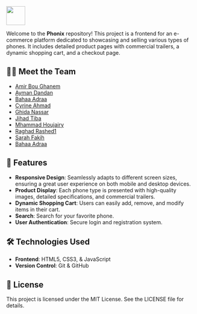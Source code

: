<img src="https://github.com/amirbg2004/phonix/raw/main/favicon.ico" width="50" height="50"> 

Welcome to the **Phonix** repository! This project is a frontend for an e-commerce platform dedicated to showcasing and selling various types of phones. It includes detailed product pages with commercial trailers, a dynamic shopping cart, and a checkout page.

## 🤝🏻 Meet the Team

- [Amir Bou Ghanem](https://github.com/amirbg2004)
- [Ayman Dandan](https://github.com/aymandandan)
- [Bahaa Adraa](https://github.com/bahaa-adraa)
- [Cyrine Ahmad](https://github.com/cyrineAhmad)
- [Ghida Nassar](https://github.com/ghida-nassar)
- [Jihad Tiba](https://github.com/jihadtiba5)
- [Mhammad Houjairy](https://github.com/mhmdhouj)
- [Raghad Rashed1](https://github.com/RaghadRashed1)
- [Sarah Fakih](https://github.com/Sarahfakiih)
- [Bahaa Adraa](https://github.com/bahaa-adraa)


## 🚀 Features

- **Responsive Design**: Seamlessly adapts to different screen sizes, ensuring a great user experience on both mobile and desktop devices.
- **Product Display**: Each phone type is presented with high-quality images, detailed specifications, and commercial trailers.
- **Dynamic Shopping Cart**: Users can easily add, remove, and modify items in their cart.
- **Search**: Search for your favorite phone.
- **User Authentication**: Secure login and registration system.

## 🛠️ Technologies Used

- **Frontend**: HTML5, CSS3, & JavaScript
- **Version Control**: Git & GitHub

## 📝 License
This project is licensed under the MIT License. See the LICENSE file for details.


